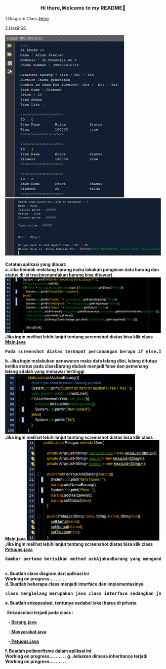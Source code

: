 <h3 align=center>Hi there,Welcome to my README👋</h3>
<p>1.Diagram Class.<a href="https://github.com/ariannnnnnn/praktikum-Java/blob/master/UKL-PBO/src/ScreenshotPBO/Diagram%20Class%20of%20Lelang.png">Here</a></p>
<p>2.Hasil SS</p>
<img src="https://github.com/ariannnnnnn/praktikum-Java/blob/master/UKL-PBO/src/ScreenshotPBO/Screenshot%20(1869).png"class="image">
<img src="https://github.com/ariannnnnnn/praktikum-Java/blob/master/UKL-PBO/src/ScreenshotPBO/Screenshot%20(1870).png"class="image">
<b>
  <br>
  <br>
  Catatan aplikasi yang dibuat:<br>
a. Jika hendak melelang barang maka lakukan pengisian data barang dan status di isi true(menandakan barang bisa ditawar).<br>
<img src="https://github.com/ariannnnnnn/praktikum-Java/blob/master/UKL-PBO/src/ScreenshotPBO/Screenshot%20(1872).png"class="image">
  <br>
<b>Jika ingin melihat lebih lanjut tentang screenshot diatas bisa klik class <a href="https://github.com/ariannnnnnn/praktikum-Java/blob/master/UKL-PBO/src/Lelang/Main.java">Main.java</a></b>
  <br>
  <pre>Pada screenshot diatas terdapat percabangan berupa if else,If else disini digunakan untuk menanyakan apakah user akan menambah barang lelang atau tidak namun apapun jawabannya lelang tetap akan dilaksanankan.Perbedaan pada pilihan jawaban user akan mempengaruhi jalannya class <a href="https://github.com/ariannnnnnn/praktikum-Java/blob/master/UKL-PBO/src/Lelang/Main.java">Main.java</a> .Jika pilihan yang diinputkan oleh user kurang dari(<) IDBarang pada class barang maka tidak akan menambahkan item baru pada lelang tersebut.</pre>
b. Jika ingin melakukan penawaran maka data lelang diisi, lelang ditutup ketika status pada classBarang diubah menjadi false dan pemenang lelang adalah yang menawar tertinggi<br>
<img src="https://github.com/ariannnnnnn/praktikum-Java/blob/master/UKL-PBO/src/ScreenshotPBO/Screenshot%20(1875).png"class="image">
  <br>
<b>Jika ingin melihat lebih lanjut tentang screenshot diatas bisa klik class <a href="https://github.com/ariannnnnnn/praktikum-Java/blob/master/UKL-PBO/src/Lelang/Main.java">Main.java</a></b>
  <img src="https://github.com/ariannnnnnn/praktikum-Java/blob/master/UKL-PBO/src/ScreenshotPBO/Screenshot%20(1876).png"class="image">
  <br>
  <b>Jika ingin melihat lebih lanjut tentang screenshot diatas bisa klik class <a href="https://github.com/ariannnnnnn/praktikum-Java/blob/master/UKL-PBO/src/Lelang/Petugas.java">Petugas.java</a></b>
<pre>
Gambar pertama berisikan method askAjukanBarang yang mengandung percabangan ifelse didalamnya.Method ini dibuka dengan menampilkan <b>"Submit an item for auction?(Yes /No):"</b> setelah itu method dilanjutkan dengan percabangan apabila user menginputkan nilai/value/jumlah yang sama dengan(=) "Yes" maka akan memerintahkan petugas melakukan tugasnya dengan cara mengaktifkan method doYourJob pada class <a href="https://github.com/ariannnnnnn/praktikum-Java/blob/master/UKL-PBO/src/Lelang/Petugas.java">Petugas.java</a> Sesuai dengan screenshot dibawah ini.
</pre>
<br>
c. Buatlah class diagram dari aplikasi ini<br>
  Working on progress....
  ...
  ..
  .
<br>
d. Buatlah beberapa class menjadi interface dan implementasinya<br>
<pre>
class menglelang merupakan java class interface sedangkan java class lelang merupakan implementasinya.<a href="https://github.com/ariannnnnnn/praktikum-Java/blob/master/UKL-PBO/src/Lelang/mengLelang.java"> mengLelang.java</a><a href="https://github.com/ariannnnnnn/praktikum-Java/blob/master/UKL-PBO/src/Lelang/Lelang.java"> Lelang.java</a>
</pre>
e. Buatlah enkapsulasi, tentunya variabel lokal harus di private<br>
    <p>&nbsp; Enkapsulasi terjadi pada class : </p>
    <p>&ensp; -<a href="https://github.com/ariannnnnnn/praktikum-Java/blob/master/UKL-PBO/src/Lelang/Barang.java"> Barang.java</a></p>
    <p>&ensp; -<a href="https://github.com/ariannnnnnn/praktikum-Java/blob/master/UKL-PBO/src/Lelang/Masyarakat.java"> Masyarakat.java</a></p>
    <p>&ensp; -<a href="https://github.com/ariannnnnnn/praktikum-Java/blob/master/UKL-PBO/src/Lelang/Petugas.java"> Petugas.java</a></p>
f. Buatlah polimorfisme dalam aplikasi ini<br>
  Working on progress....
  ...
  ..
  .
g. Jelaskan dimana inheritance terjadi<br>
  Working on progress....
  ...
  ..
  .
